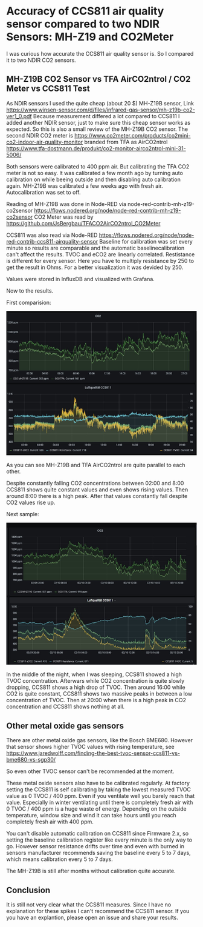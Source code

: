# Accuracy of CCS811 air quality sensor compared to two NDIR Sensors: MH-Z19 and CO2Meter

I was curious how accurate the CCS811 air quality sensor is. So I compared it to two NDIR CO2 sensors.

## MH-Z19B CO2 Sensor vs TFA AirCO2ntrol / CO2 Meter vs CCS811 Test

As NDIR sensors I used the quite cheap (about 20 $) MH-Z19B sensor, Link https://www.winsen-sensor.com/d/files/infrared-gas-sensor/mh-z19b-co2-ver1_0.pdf
Because measurement differed a lot compared to CCS811 I added another NDIR sensor, just to make sure this cheap sensor works as expected. So this is also a small review of the MH-Z19B CO2 sensor.
The second NDIR CO2 meter is https://www.co2meter.com/products/co2mini-co2-indoor-air-quality-monitor branded from TFA as AirCO2ntrol https://www.tfa-dostmann.de/produkt/co2-monitor-airco2ntrol-mini-31-5006/

Both sensors were calibrated to 400 ppm air. But calibrating the TFA CO2 meter is not so easy. It was calibrated a few month ago by turning auto calibration on while beeing outside and then disabling auto calibration again.
MH-Z19B was calibrated a few weeks ago with fresh air. Autocalibration was set to off.

Reading of MH-Z19B was done in Node-RED via node-red-contrib-mh-z19-co2sensor https://flows.nodered.org/node/node-red-contrib-mh-z19-co2sensor
CO2 Meter was read by https://github.com/JsBergbau/TFACO2AirCO2ntrol_CO2Meter 

CCS811 was also read via Node-RED https://flows.nodered.org/node/node-red-contrib-ccs811-airquality-sensor
Baseline for calibration was set every minute so results are comparable and the automatic baselinecalibration can't affect the results.
TVOC and eCO2 are linearly correlated. Restistance is different for every sensor. Here you have to multiply resistance by 250 to get the result in Ohms. For a better visualization it was devided by 250.

Values were stored in InfluxDB and visualized with Grafana.

Now to the results.

First comparision:

<a href="https://raw.githubusercontent.com/JsBergbau/CCS811_MH-Z19_Test_Comparison_Review/main/1.jpg"><img width="850" src="https://raw.githubusercontent.com/JsBergbau/CCS811_MH-Z19_Test_Comparison_Review/main/1.jpg" alt="CCS811 compared to MH-Z19B compared to NDIR CO2Meter Figure 1" title="CCS811 compared to MH-Z19B compared to NDIR CO2Meter Figure 1" /></a>


As you can see MH-Z19B and TFA AirCO2ntrol are quite parallel to each other.

Despite constantly falling CO2 concentrations between 02:00 and 8:00 CCS811 shows quite constant values and even shows rising values. 
Then around 8:00 there is a high peak. After that values constantly fall despite CO2 values rise up. 

Next sample:

<a href="https://raw.githubusercontent.com/JsBergbau/CCS811_MH-Z19_Test_Comparison_Review/main/2.jpg"><img width="850" src="https://raw.githubusercontent.com/JsBergbau/CCS811_MH-Z19_Test_Comparison_Review/main/2.jpg" alt="CCS811 compared to MH-Z19B compared to NDIR CO2Meter Figure 2" title="CCS811 compared to MH-Z19B compared to NDIR CO2Meter Figure 2" /></a>

In the middle of the night, when I was sleeping, CCS811 showed a high TVOC concentration. 
Afterwars while CO2 concentration is quite slowly dropping, CCS811 shows a high drop of TVOC. 
Then around 16:00 while CO2 is quite constant, CCS811 shows two massive peaks in between a low concentration of TVOC. 
Then at 20:00 when there is a high peak in CO2 concentration and CCS811 shows nothing at all.

## Other metal oxide gas sensors

There are other metal oxide gas sensors, like the Bosch BME680. However that sensor shows higher TVOC values with rising temperature, see https://www.jaredwolff.com/finding-the-best-tvoc-sensor-ccs811-vs-bme680-vs-sgp30/

So even other TVOC sensor can't be recommended at the moment.

These metal oxide sensors also have to be calibrated regularly. At factory setting the CCS811 is self calibrating by taking the lowest measured TVOC value as 0 TVOC / 400 ppm. Even if you ventilate well
you barely reach that value. Especially in winter ventilating until there is completely fresh air with 0 TVOC / 400 ppm is a huge waste of energy. Depending on the outside temperature, window size and wind 
it can take hours until you reach completely fresh air with 400 ppm.

You can't disable automatic calibration on CCS811 since Firmware 2.x, so setting the baseline calibration register like every minute is the only way to go. 
However sensor resistance drifts over time and even with burned in sensors manufacturer recommends saving the baseline every 5 to 7 days, which means calibration every 5 to 7 days.

The MH-Z19B is still after months without calibration quite accurate. 

## Conclusion 

It is still not very clear what the CCS811 measures. Since I have no explanation for these spikes I can't recommend the CCS811 sensor.
If you you have an explantion, please open an issue and share your results.


